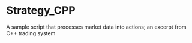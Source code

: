 # Strategy_CPP
A sample script that processes market data into actions; an excerpt from C++ trading system
